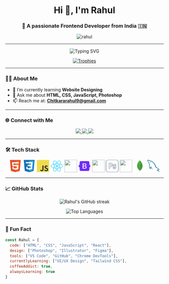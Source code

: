 <!-- Header Section -->
<h1 align="center">Hi 👋, I'm Rahul</h1>
<h3 align="center">🚀 A passionate Frontend Developer from India 🇮🇳</h3>

<p align="center">
  <img src="https://komarev.com/ghpvc/?username=rahul&label=Profile%20views&color=0e75b6&style=flat" alt="rahul" />
</p>

---

<!-- Animated Typing Section -->
<p align="center">
  <img src="https://readme-typing-svg.herokuapp.com?font=Fira+Code&size=22&duration=2000&pause=1000&color=00ADB5&center=true&vCenter=true&width=435&lines=Frontend+Developer;UI%2FUX+Enthusiast;Loves+Clean+Code;Always+Learning..." alt="Typing SVG" />
</p>

<!-- GitHub Trophies -->
<p align="center">
  <a href="https://github.com/ryo-ma/github-profile-trophy">
    <img src="https://github-profile-trophy.vercel.app/?username=rahul&theme=radical&margin-w=10&no-frame=true" alt="Trophies" />
  </a>
</p>

---

### 🙋‍♂️ About Me

- 🔭 I’m currently learning **Website Designing**
- 💬 Ask me about **HTML, CSS, JavaScript, Photoshop**
- 📫 Reach me at: **Chitkararahul9@gmail.com**

---

### 🌐 Connect with Me

<p align="center">
  <a href="https://linkedin.com/in/rahul chitkara" target="_blank">
    <img src="https://img.shields.io/badge/LinkedIn-0077B5.svg?style=for-the-badge&logo=linkedin&logoColor=white" />
  </a>
  <a href="https://fb.com/rahul chitkara" target="_blank">
    <img src="https://img.shields.io/badge/Facebook-1877F2.svg?style=for-the-badge&logo=facebook&logoColor=white" />
  </a>
  <a href="https://instagram.com/graphicdesigner_2001" target="_blank">
    <img src="https://img.shields.io/badge/Instagram-E4405F.svg?style=for-the-badge&logo=instagram&logoColor=white" />
  </a>
</p>

---

### 🛠️ Tech Stack

<p align="center">
  <img src="https://raw.githubusercontent.com/devicons/devicon/master/icons/html5/html5-original.svg" width="40" height="40" />
  <img src="https://raw.githubusercontent.com/devicons/devicon/master/icons/css3/css3-original.svg" width="40" height="40" />
  <img src="https://raw.githubusercontent.com/devicons/devicon/master/icons/javascript/javascript-original.svg" width="40" height="40" />
  <img src="https://raw.githubusercontent.com/devicons/devicon/master/icons/react/react-original.svg" width="40" height="40" />
  <img src="https://www.vectorlogo.zone/logos/tailwindcss/tailwindcss-icon.svg" width="40" height="40" />
  <img src="https://raw.githubusercontent.com/devicons/devicon/master/icons/bootstrap/bootstrap-plain.svg" width="40" height="40" />
  <img src="https://www.vectorlogo.zone/logos/figma/figma-icon.svg" width="40" height="40" />
  <img src="https://raw.githubusercontent.com/devicons/devicon/master/icons/photoshop/photoshop-line.svg" width="40" height="40" />
  <img src="https://www.vectorlogo.zone/logos/adobe_illustrator/adobe_illustrator-icon.svg" width="40" height="40" />
  <img src="https://raw.githubusercontent.com/devicons/devicon/master/icons/mongodb/mongodb-original.svg" width="40" height="40" />
  <img src="https://raw.githubusercontent.com/devicons/devicon/master/icons/mysql/mysql-original.svg" width="40" height="40" />
</p>

---

### 📈 GitHub Stats

<p align="center">
  <img src="https://github-readme-streak-stats.herokuapp.com/?user=rahul&theme=tokyonight&hide_border=true" alt="Rahul's GitHub streak" />
</p>

<p align="center">
  <img src="https://github-readme-stats.vercel.app/api/top-langs/?username=rahul&layout=compact&theme=tokyonight&hide_border=true" alt="Top Languages" />
</p>

---

### 🎯 Fun Fact

```javascript
const Rahul = {
  code: ["HTML", "CSS", "JavaScript", "React"],
  design: ["Photoshop", "Illustrator", "Figma"],
  tools: ["VS Code", "GitHub", "Chrome DevTools"],
  currentlyLearning: ["UI/UX Design", "Tailwind CSS"],
  coffeeAddict: true,
  alwaysLearning: true
}
